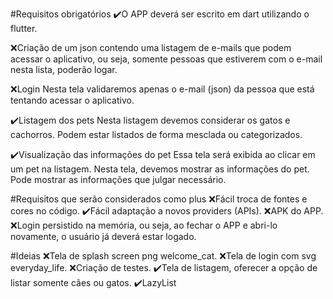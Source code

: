 #Requisitos obrigatórios
✔️O APP deverá ser escrito em dart utilizando o flutter.

❌Criação de um json contendo uma listagem de e-mails que podem acessar o aplicativo, ou seja, somente pessoas que estiverem com o e-mail nesta lista, poderão logar.

❌Login
Nesta tela validaremos apenas o e-mail (json) da pessoa que está tentando acessar o aplicativo.

✔️Listagem dos pets
Nesta listagem devemos considerar os gatos e cachorros. Podem estar listados de forma mesclada ou categorizados.

✔️Visualização das informações do pet
Essa tela será exibida ao clicar em um pet na listagem. Nesta tela, devemos mostrar as informações do pet.
Pode mostrar as informações que julgar necessário.

#Requisitos que serão considerados como plus
❌Fácil troca de fontes e cores no código.
✔️Fácil adaptação a novos providers (APIs).
❌APK do APP.
❌Login persistido na memória, ou seja, ao fechar o APP e abri-lo novamente, o usuário já deverá estar logado.

#Ideias
❌Tela de splash screen png welcome_cat.
❌Tela de login com svg everyday_life.
❌Criação de testes.
✔️Tela de listagem, oferecer a opção de listar somente cães ou gatos.
✔️LazyList